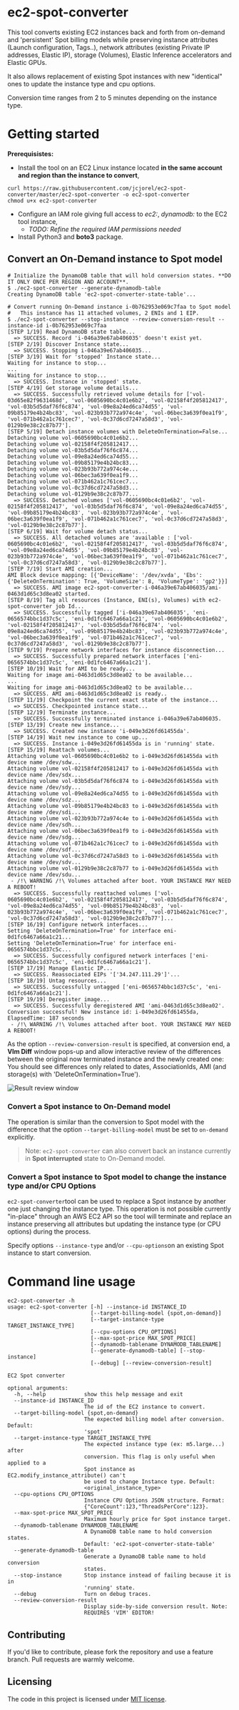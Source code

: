 # ec2-spot-converter

This tool converts existing EC2 instances back and forth from on-demand and 'persistent' Spot billing models while preserving
instance attributes (Launch configuration, Tags..), network attributes (existing Private IP addresses, Elastic IP), storage (Volumes),
Elastic Inference accelerators and Elastic GPUs.

It also allows replacement of existing Spot instances with new "identical" ones to update the instance type and cpu options. 

Conversion time ranges from 2 to 5 minutes depending on the instance type.


# Getting started

**Prerequisistes:**
* Install the tool on an EC2 Linux instance located **in the same account and region than the instance to convert**,

```shell
curl https://raw.githubusercontent.com/jcjorel/ec2-spot-converter/master/ec2-spot-converter -o ec2-spot-converter
chmod u+x ec2-spot-converter
```

* Configure an IAM role giving full access to *ec2:*, *dynamodb:* to the EC2 tool instance,
	* *TODO: Refine the required IAM permissions needed*
* Install Python3 and **boto3** package.

## Convert an On-Demand instance to Spot model

```shell
# Initialize the DynamoDB table that will hold conversion states. **DO IT ONLY ONCE PER REGION AND ACCOUNT**.
$ ./ec2-spot-converter --generate-dynamodb-table
Creating DynamoDB table 'ec2-spot-converter-state-table'...

# Convert running On-Demand instance i-0b762953e069c7faa to Spot model
#   This instance has 11 attached volumes, 2 ENIs and 1 EIP.
$ ./ec2-spot-converter --stop-instance --review-conversion-result --instance-id i-0b762953e069c7faa
[STEP 1/19] Read DynamoDB state table...
  => SUCCESS. Record 'i-046a39e67ab406035' doesn't exist yet.
[STEP 2/19] Discover Instance state...
  => SUCCESS. Stopping i-046a39e67ab406035...
[STEP 3/19] Wait for 'stopped' Instance state...
Waiting for instance to stop...
...
Waiting for instance to stop...
  => SUCCESS. Instance in 'stopped' state.
[STEP 4/19] Get storage volume details...
  => SUCCESS. Successfully retrieved volume details for ['vol-03d65e82f9631468d', 'vol-0605690bc4c01e6b2', 'vol-02158f4f205812417', 'vol-03b5d5daf76f6c874', 'vol-09e8a24ed6ca74d55', 'vol-09b85179e4b24bc83', 'vol-023b93b772a974c4e', 'vol-06bec3a639f0ea1f9', 'vol-071b462a1c761cec7', 'vol-0c37d6cd7247a58d3', 'vol-0129b9e38c2c87b77'].
[STEP 5/19] Detach instance volumes with DeleteOnTermination=False...
Detaching volume vol-0605690bc4c01e6b2...
Detaching volume vol-02158f4f205812417...
Detaching volume vol-03b5d5daf76f6c874...
Detaching volume vol-09e8a24ed6ca74d55...
Detaching volume vol-09b85179e4b24bc83...
Detaching volume vol-023b93b772a974c4e...
Detaching volume vol-06bec3a639f0ea1f9...
Detaching volume vol-071b462a1c761cec7...
Detaching volume vol-0c37d6cd7247a58d3...
Detaching volume vol-0129b9e38c2c87b77...
  => SUCCESS. Detached volumes ['vol-0605690bc4c01e6b2', 'vol-02158f4f205812417', 'vol-03b5d5daf76f6c874', 'vol-09e8a24ed6ca74d55', 'vol-09b85179e4b24bc83', 'vol-023b93b772a974c4e', 'vol-06bec3a639f0ea1f9', 'vol-071b462a1c761cec7', 'vol-0c37d6cd7247a58d3', 'vol-0129b9e38c2c87b77'].
[STEP 6/19] Wait for volume detach status...
  => SUCCESS. All detached volumes are 'available : ['vol-0605690bc4c01e6b2', 'vol-02158f4f205812417', 'vol-03b5d5daf76f6c874', 'vol-09e8a24ed6ca74d55', 'vol-09b85179e4b24bc83', 'vol-023b93b772a974c4e', 'vol-06bec3a639f0ea1f9', 'vol-071b462a1c761cec7', 'vol-0c37d6cd7247a58d3', 'vol-0129b9e38c2c87b77'].
[STEP 7/19] Start AMI creation...
AMI Block device mapping: [{'DeviceName': '/dev/xvda', 'Ebs': {'DeleteOnTermination': True, 'VolumeSize': 8, 'VolumeType': 'gp2'}}]
  => SUCCESS. AMI image ec2-spot-converter-i-046a39e67ab406035/ami-0463d1d65c3d8ea02 started.
[STEP 8/19] Tag all resources (Instance, ENI(s), Volumes) with ec2-spot-converter job Id...
  => SUCCESS. Successfully tagged ['i-046a39e67ab406035', 'eni-0656574bbc1d37c5c', 'eni-0d1fc6467a66a1c21', 'vol-0605690bc4c01e6b2', 'vol-02158f4f205812417', 'vol-03b5d5daf76f6c874', 'vol-09e8a24ed6ca74d55', 'vol-09b85179e4b24bc83', 'vol-023b93b772a974c4e', 'vol-06bec3a639f0ea1f9', 'vol-071b462a1c761cec7', 'vol-0c37d6cd7247a58d3', 'vol-0129b9e38c2c87b77'].
[STEP 9/19] Prepare network interfaces for instance disconnection...
  => SUCCESS. Successfully prepared network interfaces ['eni-0656574bbc1d37c5c', 'eni-0d1fc6467a66a1c21'].
[STEP 10/19] Wait for AMI to be ready...
Waiting for image ami-0463d1d65c3d8ea02 to be available...
...
Waiting for image ami-0463d1d65c3d8ea02 to be available...
  => SUCCESS. AMI ami-0463d1d65c3d8ea02 is ready..
[STEP 11/19] Checkpoint the current exact state of the instance...
  => SUCCESS. Checkpointed instance state...
[STEP 12/19] Terminate instance...
  => SUCCESS. Successfully terminated instance i-046a39e67ab406035.
[STEP 13/19] Create new instance...
  => SUCCESS. Created new instance 'i-049e3d26fd61455da'.
[STEP 14/19] Wait new instance to come up...
  => SUCCESS. Instance i-049e3d26fd61455da is in 'running' state.
[STEP 15/19] Reattach volumes...
Attaching volume vol-0605690bc4c01e6b2 to i-049e3d26fd61455da with device name /dev/sdw...
Attaching volume vol-02158f4f205812417 to i-049e3d26fd61455da with device name /dev/sdx...
Attaching volume vol-03b5d5daf76f6c874 to i-049e3d26fd61455da with device name /dev/sdy...
Attaching volume vol-09e8a24ed6ca74d55 to i-049e3d26fd61455da with device name /dev/sdz...
Attaching volume vol-09b85179e4b24bc83 to i-049e3d26fd61455da with device name /dev/sdi...
Attaching volume vol-023b93b772a974c4e to i-049e3d26fd61455da with device name /dev/sdh...
Attaching volume vol-06bec3a639f0ea1f9 to i-049e3d26fd61455da with device name /dev/sdg...
Attaching volume vol-071b462a1c761cec7 to i-049e3d26fd61455da with device name /dev/sdf...
Attaching volume vol-0c37d6cd7247a58d3 to i-049e3d26fd61455da with device name /dev/sdv...
Attaching volume vol-0129b9e38c2c87b77 to i-049e3d26fd61455da with device name /dev/sdu...
 - /!\ WARNING /!\ Volumes attached after boot. YOUR INSTANCE MAY NEED A REBOOT!
  => SUCCESS. Successfully reattached volumes ['vol-0605690bc4c01e6b2', 'vol-02158f4f205812417', 'vol-03b5d5daf76f6c874', 'vol-09e8a24ed6ca74d55', 'vol-09b85179e4b24bc83', 'vol-023b93b772a974c4e', 'vol-06bec3a639f0ea1f9', 'vol-071b462a1c761cec7', 'vol-0c37d6cd7247a58d3', 'vol-0129b9e38c2c87b77']...
[STEP 16/19] Configure network interfaces...
Setting 'DeleteOnTermination=True' for interface eni-0d1fc6467a66a1c21...
Setting 'DeleteOnTermination=True' for interface eni-0656574bbc1d37c5c...
  => SUCCESS. Successfully configured network interfaces ['eni-0656574bbc1d37c5c', 'eni-0d1fc6467a66a1c21'].
[STEP 17/19] Manage Elastic IP...
  => SUCCESS. Reassociated EIPs '['34.247.111.29']'...
[STEP 18/19] Untag resources...
  => SUCCESS. Successfully untagged ['eni-0656574bbc1d37c5c', 'eni-0d1fc6467a66a1c21'].
[STEP 19/19] Deregister image...
  => SUCCESS. Successfully deregistered AMI 'ami-0463d1d65c3d8ea02'.
Conversion successful! New instance id: i-049e3d26fd61455da, ElapsedTime: 187 seconds
 - /!\ WARNING /!\ Volumes attached after boot. YOUR INSTANCE MAY NEED A REBOOT!
```
As the option `--review-conversion-result` is specified, at conversion end, a **VIm Diff** window pops-up and allow interactive review of the differences between
the original now terminated instance and the newly created one: You should see differences only related to dates, AssociationIds, AMI (and storage(s) with 'DeleteOnTermination=True').

![Result review window](review-result.png)

### Convert a Spot instance to On-Demand model

The operation is similar than the conversion to Spot model with the difference that the option `--target-billing-model` must be set to `on-demand` explicitly.

> Note: `ec2-spot-converter` can also convert back an instance currently in **Spot interrupted** state to On-Demand model.

### Convert a Spot instance to Spot model to change the instance type and/or CPU Options

`ec2-spot-converter`tool can be used to replace a Spot instance by another one just changing the instance type. This operation is not 
possible currently "in-place" through an AWS EC2 API so the tool will terminate and replace an instance preserving all attributes but
updating the instance type (or CPU options) during the process.

Specify options `--instance-type` and/or `--cpu-options`on an existing Spot instance to start conversion. 

# Command line usage

```shell
ec2-spot-converter -h
usage: ec2-spot-converter [-h] --instance-id INSTANCE_ID
                          [--target-billing-model {spot,on-demand}]
                          [--target-instance-type TARGET_INSTANCE_TYPE]
                          [--cpu-options CPU_OPTIONS]
                          [--max-spot-price MAX_SPOT_PRICE]
                          [--dynamodb-tablename DYNAMODB_TABLENAME]
                          [--generate-dynamodb-table] [--stop-instance]
                          [--debug] [--review-conversion-result]

EC2 Spot converter

optional arguments:
  -h, --help            show this help message and exit
  --instance-id INSTANCE_ID
                        The id of the EC2 instance to convert.
  --target-billing-model {spot,on-demand}
                        The expected billing model after conversion. Default:
                        'spot'
  --target-instance-type TARGET_INSTANCE_TYPE
                        The expected instance type (ex: m5.large...) after
                        conversion. This flag is only useful when applied to a
                        Spot instance as EC2.modify_instance_attribute() can't
                        be used to change Instance type. Default:
                        <original_instance_type>
  --cpu-options CPU_OPTIONS
                        Instance CPU Options JSON structure. Format:
                        {"CoreCount":123,"ThreadsPerCore":123}.
  --max-spot-price MAX_SPOT_PRICE
                        Maximum hourly price for Spot instance target.
  --dynamodb-tablename DYNAMODB_TABLENAME
                        A DynamoDB table name to hold conversion states.
                        Default: 'ec2-spot-converter-state-table'
  --generate-dynamodb-table
                        Generate a DynamoDB table name to hold conversion
                        states.
  --stop-instance       Stop instance instead of failing because it is in
                        'running' state.
  --debug               Turn on debug traces.
  --review-conversion-result
                        Display side-by-side conversion result. Note:
                        REQUIRES 'VIM' EDITOR!
```

## Contributing

If you'd like to contribute, please fork the repository and use a feature
branch. Pull requests are warmly welcome.

## Licensing

The code in this project is licensed under [MIT license](LICENSE).

